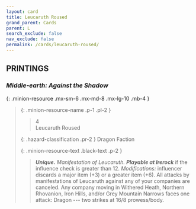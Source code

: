 ```yaml
---
layout: card
title: Leucaruth Roused
grand_parent: Cards
parent: L
search_exclude: false
nav_exclude: false
permalink: /cards/leucaruth-roused/
---
```


## PRINTINGS


### _Middle-earth: Against the Shadow_

{: .minion-resource .mx-sm-6 .mx-md-8 .mx-lg-10 .mb-4 }
> {: .minion-resource-name .p-1 .pl-2 }
> > <div class="hazard-mp">4</div>
> > <div class="card-name">Leucaruth Roused</div>
>
> {: .hazard-classification .pr-2 }
> Dragon Faction
>
> {: .minion-resource-text .black-text .p-2 }
> > _**Unique.**_ _Manifestation of Leucaruth._ ***Playable at Irerock*** if the influence check is greater than 12. _Modifications:_ influencer discards a major item (+3) or a greater item (+6). All attacks by manifestations of Leucaruth against any of your companies are canceled. Any company moving in Withered Heath, Northern Rhovanion, Iron Hills, and/or Grey Mountain Narrows faces one attack: Dragon --- two strikes at 16/8 prowess/body. 
> 
